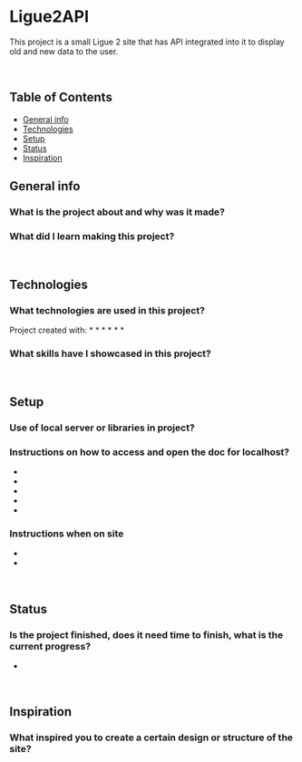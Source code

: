 # Ligue2API
This project is a small Ligue 2 site that has API integrated into it to display old and new data to the user. 

<br />

## Table of Contents
* [General info](#general-info)
* [Technologies](#technologies)
* [Setup](#setup)
* [Status](#status)
* [Inspiration](#inspiration)


## General info
### What is the project about and why was it made?


### What did I learn making this project?
 

<br />

## Technologies
### What technologies are used in this project?
Project created with:
* 
* 
* 
* 
*
* 

### What skills have I showcased in this project?


<br />

## Setup
### Use of local server or libraries in project?


### Instructions on how to access and open the doc for localhost?
*	
*	
*	
*	
*

### Instructions when on site
*	
*	


<br />

## Status
### Is the project finished, does it need time to finish, what is the current progress?

* 

<br />

## Inspiration
### What inspired you to create a certain design or structure of the site?
